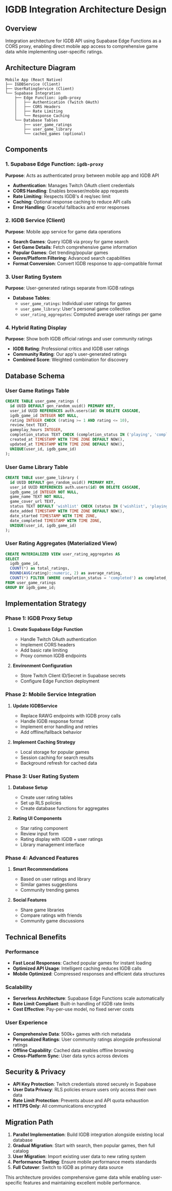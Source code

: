 # IGDB Integration Architecture Design

## Overview
Integration architecture for IGDB API using Supabase Edge Functions as a CORS proxy, enabling direct mobile app access to comprehensive game data while implementing user-specific ratings.

## Architecture Diagram

```
Mobile App (React Native)
├── IGDBService (Client)
├── UserRatingService (Client)
└── Supabase Integration
    ├── Edge Function: igdb-proxy
    │   ├── Authentication (Twitch OAuth)
    │   ├── CORS Headers
    │   ├── Rate Limiting
    │   └── Response Caching
    └── Database Tables
        ├── user_game_ratings
        ├── user_game_library 
        └── cached_games (optional)
```

## Components

### 1. Supabase Edge Function: `igdb-proxy`
**Purpose**: Acts as authenticated proxy between mobile app and IGDB API
- **Authentication**: Manages Twitch OAuth client credentials
- **CORS Handling**: Enables browser/mobile app requests
- **Rate Limiting**: Respects IGDB's 4 req/sec limit
- **Caching**: Optional response caching to reduce API calls
- **Error Handling**: Graceful fallbacks and error responses

### 2. IGDB Service (Client)
**Purpose**: Mobile app service for game data operations
- **Search Games**: Query IGDB via proxy for game search
- **Get Game Details**: Fetch comprehensive game information
- **Popular Games**: Get trending/popular games
- **Genre/Platform Filtering**: Advanced search capabilities
- **Format Conversion**: Convert IGDB response to app-compatible format

### 3. User Rating System
**Purpose**: User-generated ratings separate from IGDB ratings
- **Database Tables**:
  - `user_game_ratings`: Individual user ratings for games
  - `user_game_library`: User's personal game collection
  - `user_rating_aggregates`: Computed average user ratings per game

### 4. Hybrid Rating Display
**Purpose**: Show both IGDB official ratings and user community ratings
- **IGDB Rating**: Professional critics and IGDB user ratings
- **Community Rating**: Our app's user-generated ratings
- **Combined Score**: Weighted combination for discovery

## Database Schema

### User Game Ratings Table
```sql
CREATE TABLE user_game_ratings (
  id UUID DEFAULT gen_random_uuid() PRIMARY KEY,
  user_id UUID REFERENCES auth.users(id) ON DELETE CASCADE,
  igdb_game_id INTEGER NOT NULL,
  rating INTEGER CHECK (rating >= 1 AND rating <= 10),
  review_text TEXT,
  gameplay_hours INTEGER,
  completion_status TEXT CHECK (completion_status IN ('playing', 'completed', 'dropped', 'wishlist')),
  created_at TIMESTAMP WITH TIME ZONE DEFAULT NOW(),
  updated_at TIMESTAMP WITH TIME ZONE DEFAULT NOW(),
  UNIQUE(user_id, igdb_game_id)
);
```

### User Game Library Table
```sql
CREATE TABLE user_game_library (
  id UUID DEFAULT gen_random_uuid() PRIMARY KEY,
  user_id UUID REFERENCES auth.users(id) ON DELETE CASCADE,
  igdb_game_id INTEGER NOT NULL,
  game_name TEXT NOT NULL,
  game_cover_url TEXT,
  status TEXT DEFAULT 'wishlist' CHECK (status IN ('wishlist', 'playing', 'completed', 'dropped')),
  date_added TIMESTAMP WITH TIME ZONE DEFAULT NOW(),
  date_started TIMESTAMP WITH TIME ZONE,
  date_completed TIMESTAMP WITH TIME ZONE,
  UNIQUE(user_id, igdb_game_id)
);
```

### User Rating Aggregates (Materialized View)
```sql
CREATE MATERIALIZED VIEW user_rating_aggregates AS
SELECT 
  igdb_game_id,
  COUNT(*) as total_ratings,
  ROUND(AVG(rating)::numeric, 2) as average_rating,
  COUNT(*) FILTER (WHERE completion_status = 'completed') as completed_count
FROM user_game_ratings 
GROUP BY igdb_game_id;
```

## Implementation Strategy

### Phase 1: IGDB Proxy Setup
1. **Create Supabase Edge Function**
   - Handle Twitch OAuth authentication
   - Implement CORS headers
   - Add basic rate limiting
   - Proxy common IGDB endpoints

2. **Environment Configuration**
   - Store Twitch Client ID/Secret in Supabase secrets
   - Configure Edge Function deployment

### Phase 2: Mobile Service Integration
1. **Update IGDBService**
   - Replace RAWG endpoints with IGDB proxy calls
   - Handle IGDB response format
   - Implement error handling and retries
   - Add offline/fallback behavior

2. **Implement Caching Strategy**
   - Local storage for popular games
   - Session caching for search results
   - Background refresh for cached data

### Phase 3: User Rating System
1. **Database Setup**
   - Create user rating tables
   - Set up RLS policies
   - Create database functions for aggregates

2. **Rating UI Components**
   - Star rating component
   - Review input form
   - Rating display with IGDB + user ratings
   - Library management interface

### Phase 4: Advanced Features
1. **Smart Recommendations**
   - Based on user ratings and library
   - Similar games suggestions
   - Community trending games

2. **Social Features**
   - Share game libraries
   - Compare ratings with friends
   - Community game discussions

## Technical Benefits

### Performance
- **Fast Local Responses**: Cached popular games for instant loading
- **Optimized API Usage**: Intelligent caching reduces IGDB calls
- **Mobile Optimized**: Compressed responses and efficient data structures

### Scalability
- **Serverless Architecture**: Supabase Edge Functions scale automatically
- **Rate Limit Compliant**: Built-in handling of IGDB rate limits
- **Cost Effective**: Pay-per-use model, no fixed server costs

### User Experience
- **Comprehensive Data**: 500k+ games with rich metadata
- **Personalized Ratings**: User community ratings alongside professional ratings
- **Offline Capability**: Cached data enables offline browsing
- **Cross-Platform Sync**: User data syncs across devices

## Security & Privacy
- **API Key Protection**: Twitch credentials stored securely in Supabase
- **User Data Privacy**: RLS policies ensure users only access their own data
- **Rate Limit Protection**: Prevents abuse and API quota exhaustion
- **HTTPS Only**: All communications encrypted

## Migration Path
1. **Parallel Implementation**: Build IGDB integration alongside existing local database
2. **Gradual Migration**: Start with search, then popular games, then full catalog
3. **User Migration**: Import existing user data to new rating system
4. **Performance Testing**: Ensure mobile performance meets standards
5. **Full Cutover**: Switch to IGDB as primary data source

This architecture provides comprehensive game data while enabling user-specific features and maintaining excellent mobile performance.